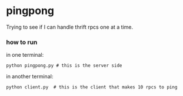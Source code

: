 # pingpong
Trying to see if I can handle thrift rpcs one at a time.

### how to run
in one terminal:

    python pingpong.py # this is the server side

in another terminal:

    python client.py  # this is the client that makes 10 rpcs to ping

